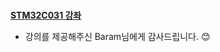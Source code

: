 
<br> **[STM32C031 강좌](https://m.blog.naver.com/chcbaram?categoryNo=88 )**  <br>
- 강의를 제공해주신 Baram님에게 감사드립니다. 😊
